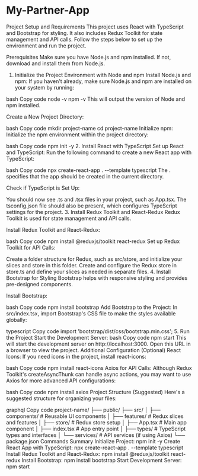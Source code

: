 # My-Partner-App

Project Setup and Requirements
This project uses React with TypeScript and Bootstrap for styling. It also includes Redux Toolkit for state management and API calls. Follow the steps below to set up the environment and run the project.

Prerequisites
Make sure you have Node.js and npm installed. If not, download and install them from Node.js.

1. Initialize the Project Environment with Node and npm
Install Node.js and npm: If you haven't already, make sure Node.js and npm are installed on your system by running:

bash
Copy code
node -v
npm -v
This will output the version of Node and npm installed.

Create a New Project Directory:

bash
Copy code
mkdir project-name
cd project-name
Initialize npm: Initialize the npm environment within the project directory:

bash
Copy code
npm init -y
2. Install React with TypeScript
Set up React and TypeScript: Run the following command to create a new React app with TypeScript:

bash
Copy code
npx create-react-app . --template typescript
The . specifies that the app should be created in the current directory.

Check if TypeScript is Set Up:

You should now see .ts and .tsx files in your project, such as App.tsx.
The tsconfig.json file should also be present, which configures TypeScript settings for the project.
3. Install Redux Toolkit and React-Redux
Redux Toolkit is used for state management and API calls.

Install Redux Toolkit and React-Redux:

bash
Copy code
npm install @reduxjs/toolkit react-redux
Set up Redux Toolkit for API Calls:

Create a folder structure for Redux, such as src/store, and initialize your slices and store in this folder.
Create and configure the Redux store in store.ts and define your slices as needed in separate files.
4. Install Bootstrap for Styling
Bootstrap helps with responsive styling and provides pre-designed components.

Install Bootstrap:

bash
Copy code
npm install bootstrap
Add Bootstrap to the Project: In src/index.tsx, import Bootstrap's CSS file to make the styles available globally:

typescript
Copy code
import 'bootstrap/dist/css/bootstrap.min.css';
5. Run the Project
Start the Development Server:
bash
Copy code
npm start
This will start the development server on http://localhost:3000. Open this URL in a browser to view the project.
Additional Configuration (Optional)
React Icons: If you need icons in the project, install react-icons:

bash
Copy code
npm install react-icons
Axios for API Calls: Although Redux Toolkit's createAsyncThunk can handle async actions, you may want to use Axios for more advanced API configurations:

bash
Copy code
npm install axios
Project Structure (Suggested)
Here's a suggested structure for organizing your files:

graphql
Copy code
project-name/
├── public/
├── src/
│   ├── components/       # Reusable UI components
│   ├── features/         # Redux slices and features
│   ├── store/            # Redux store setup
│   ├── App.tsx           # Main app component
│   ├── index.tsx         # App entry point
│   ├── types/            # TypeScript types and interfaces
│   └── services/         # API services (if using Axios)
└── package.json
Commands Summary
Initialize Project: npm init -y
Create React App with TypeScript: npx create-react-app . --template typescript
Install Redux Toolkit and React-Redux: npm install @reduxjs/toolkit react-redux
Install Bootstrap: npm install bootstrap
Start Development Server: npm start

